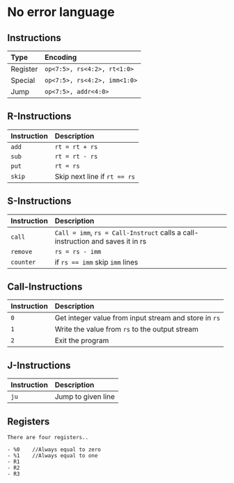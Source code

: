 # No error language

## Instructions

| **Type** | **Encoding** |
|:---------|:-------------|
| Register | `op<7:5>, rs<4:2>, rt<1:0>` |
| Special  | `op<7:5>, rs<4:2>, imm<1:0>` |
| Jump     | `op<7:5>, addr<4:0>` |


## R-Instructions

| **Instruction** | **Description** |
|:----------------|:----------------|
| `add`           | `rt = rt + rs` |
| `sub`           | `rt = rt - rs`  |
| `put`           | `rt = rs` |          
| `skip`          | Skip next line if `rt == rs`|


## S-Instructions

| **Instruction** | **Description** |
|:----------------|:----------------|
| `call`             |`Call = imm`, `rs = Call-Instruct` calls a call-instruction and saves it in rs|
| `remove`           | `rs = rs - imm` |
| `counter`          | if `rs == imm` skip `imm` lines|

## Call-Instructions

| **Instruction** | **Description** |
|:----------------|:----------------|
| `0`             | Get integer value from input stream and store in `rs`|
| `1`            | Write the value from `rs` to the output stream|
| `2`           | Exit the program |

## J-Instructions

| **Instruction** | **Description** |
|:----------------|:----------------|
| `ju`             | Jump to given line|



## Registers

    There are four registers..

    - %0    //Always equal to zero
    - %1    //Always equal to one
    - R1    
    - R2                                    
    - R3
